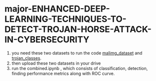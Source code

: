 # major-ENHANCED-DEEP-LEARNING-TECHNIQUES-TO-DETECT-TROJAN-HORSE-ATTACK-IN-CYBERSECURITY
1. you need these two datasets to run the code [malimg_dataset](https://drive.google.com/drive/folders/11hFATp6dMv1cmc2vEzGnrmWc8u35-mme?usp=sharing) and [trojan_classes](https://drive.google.com/drive/folders/1B7dKd96OLKFeJPOHq6GThTNRNUKPnvuK?usp=sharing).
2. then upload these two datasets in your drive
3. run the combined.ipynb , which consists of classification, detection, finding performance metrics along with ROC curve.
